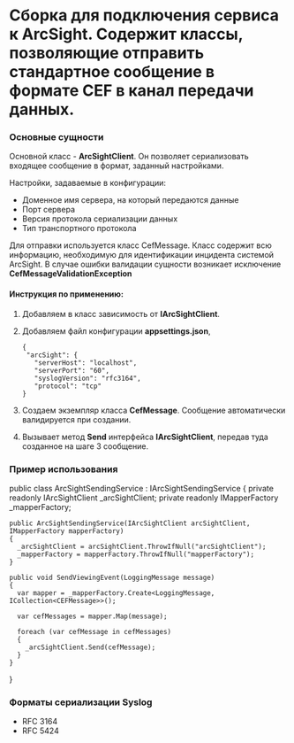 # Сборка для подключения сервиса к ArcSight. Содержит классы, позволяющие отправить стандартное сообщение в формате CEF в канал передачи данных.

### Основные сущности

Основной класс - **ArcSightClient**. Он позволяет сериализовать входящее сообщение в формат, заданный настройками.

Настройки, задаваемые в конфигурации:
*  Доменное имя сервера, на который передаются данные
*  Порт сервера
*  Версия протокола сериализации данных
*  Тип транспортного протокола

Для отправки используется класс CefMessage. Класс содержит всю информацию, необходимую для идентификации инцидента системой ArcSight. В случае ошибки валидации сущности возникает исключение **CefMessageValidationException**

#### Инструкция по применению:
1.  Добавляем в класс зависимость от **IArcSightClient**.
2.  Добавляем файл конфигурации **appsettings.json**,  

		{
		 "arcSight": {
           "serverHost": "localhost",
           "serverPort": "60",
           "syslogVersion": "rfc3164",
           "protocol": "tcp"
		}

3.  Создаем экземпляр класса **CefMessage**. Сообщение автоматически валидируется при создании.
4.  Вызывает метод **Send** интерфейса **IArcSightClient**, передав туда созданное на шаге 3 сообщение.

### Пример использования

  public class ArcSightSendingService : IArcSightSendingService
  {
    private readonly IArcSightClient _arcSightClient;
    private readonly IMapperFactory _mapperFactory;

    public ArcSightSendingService(IArcSightClient arcSightClient, IMapperFactory mapperFactory)
    {
      _arcSightClient = arcSightClient.ThrowIfNull("arcSightClient");
      _mapperFactory = mapperFactory.ThrowIfNull("mapperFactory");
    }

    public void SendViewingEvent(LoggingMessage message)
    {
      var mapper = _mapperFactory.Create<LoggingMessage, ICollection<CEFMessage>>();

      var cefMessages = mapper.Map(message);

      foreach (var cefMessage in cefMessages)
      {
        _arcSightClient.Send(cefMessage);
      }
    }
  }

### Форматы сериализации Syslog
*  RFC 3164
*  RFC 5424